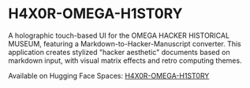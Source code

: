 # H4X0R-OMEGA-H1ST0RY

A holographic touch-based UI for the OMEGA HACKER HISTORICAL MUSEUM, featuring a Markdown-to-Hacker-Manuscript converter. This application creates stylized "hacker aesthetic" documents based on markdown input, with visual matrix effects and retro computing themes.

Available on Hugging Face Spaces: [H4X0R-OMEGA-H1ST0RY](https://huggingface.co/spaces/fartec0/H4X0R-OMEGA-H1ST0RY) 